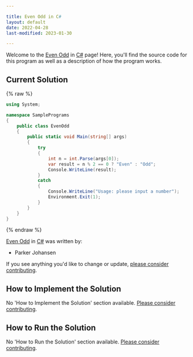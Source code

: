 ```yaml
---

title: Even Odd in C#
layout: default
date: 2022-04-28
last-modified: 2023-01-30

---
```


Welcome to the [Even Odd](https://sampleprograms.io/projects/even-odd) in [C#](https://sampleprograms.io/languages/c-sharp) page! Here, you'll find the source code for this program as well as a description of how the program works.

## Current Solution

{% raw %}

```c#
using System;

namespace SamplePrograms
{
    public class EvenOdd
    {
        public static void Main(string[] args)
        {
            try
            {
                int n = int.Parse(args[0]);
                var result = n % 2 == 0 ? "Even" : "Odd";
                Console.WriteLine(result);
            }
            catch
            {
                Console.WriteLine("Usage: please input a number");
                Environment.Exit(1);
            }
        }
    }
}
```

{% endraw %}

[Even Odd](https://sampleprograms.io/projects/even-odd) in [C#](https://sampleprograms.io/languages/c-sharp) was written by:

- Parker Johansen

If you see anything you'd like to change or update, [please consider contributing](https://github.com/TheRenegadeCoder/sample-programs).

## How to Implement the Solution

No 'How to Implement the Solution' section available. [Please consider contributing](https://github.com/TheRenegadeCoder/sample-programs-website).

## How to Run the Solution

No 'How to Run the Solution' section available. [Please consider contributing](https://github.com/TheRenegadeCoder/sample-programs-website).